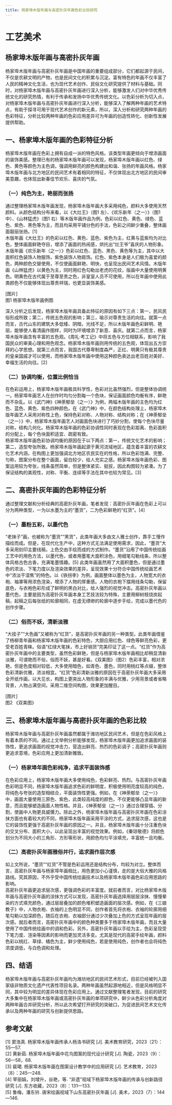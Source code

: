 ```yaml
---
title: 杨家埠木版年画与高密扑灰年画色彩比较研究
---
```

# 工艺美术

## 杨家埠木版年画与高密扑灰年画

杨家埠木版年画与高密扑灰年画是中国年画的重要组成部分，它们都起源于民间，不仅是农耕文明的产物，也是民间文化的积累与沉淀。富有特色的年画不仅丰富了人民的精神文化生活，也为现代艺术创作、民俗文化研究提供了材料与基础。同时，对杨家埠木版年画与高密扑灰年画进行深入分析，能够激发人们对中华优秀传统文化的研究热情，有利于传承和发扬中华优秀传统文化。以色彩分析为切入点，对杨家埠木版年画与高密扑灰年画进行深入分析，能够深入了解两种年画的艺术特点，有助于探寻可用于现代艺术创作的新元素，所以，深入分析和研究两种年画的色彩特征，分析比较两种年画的色彩应用差异可为年画的创造性转化、创新性发展提供帮助。

## 一、杨家埠木版年画的色彩特征分析

杨家埠木版年画在色彩上拥有自成一派的特色风格。该类型年画更倾向于增添画面的装饰美感。整理已有的杨家埠木版年画可以发现，杨家埠木版年画以红色、绿色、黄色等颜色为主色调，强调用鲜亮的颜色构建出和谐、张扬的年画风格。杨家埠木版年画与北方地区的民间艺术有着相同的特征，不仅体现出北方地区的民间审美意趣，也体现出新春佳节欢乐、喜庆的气氛。

### （一）纯色为主，艳丽而张扬

通过整理杨家埠木版年画发现，杨家埠木版年画大多采用纯色，颜料大多使用天然颜料。从颜色结构分布来看，以《大灶王》（图1 左）、《欢乐新年（之一）》（图1 中）、《山林猛虎》（图1 右）等木版年画作品为例，色彩以红色、黄色、绿色、蓝色、紫色、黑色等为主，而且均采用平铺分色的手法，色彩之间鲜少重叠，整体画面靓丽张扬。[1]  
木版年画《大灶王》的色彩以红色、黄色、蓝色、紫色为主，红黄与蓝紫均为对比色，整体画面鲜艳夺目，增添了画面的热闹感，烘托出“灶王爷”喜庆的人物形象。木版年画《欢乐新年（之一）》色彩以红色、蓝色、黑色、黄色等为主，其中以大面积红色装饰人物服饰，紫色装饰人物肩饰。红色、紫色本身是人们极为喜爱的颜色，两种颜色交替使用，不仅使画面鲜艳、明快，也呈现出民间艺术风情。木版年画《山林猛虎》以黄色为主，同时用红色勾勒出老虎的花纹，版画中大量使用明黄色。明黄色在古代属于至尊至贵之色，非皇室人员不可使用，所以在年画中使用此类颜色不仅能够体现出尊贵祥瑞，也更显装饰美感。

[图片]  
图1 杨家埠木版年画例图

深入分析之后发现，杨家埠木版年画具备此特征的原因有如下三点：第一，民风民俗形成所致；第二，传统五色观的影响；第三，喻示对尊贵生活的向往。就第一点而言，古代山东的建筑大多低矮、阴暗，光线不足，所以木版年画色彩鲜明、艳丽，能够使人看清画作图样，同时为环境增添了新意、喜庆。就第二点而言，杨家埠木版年画含有丰富的五色观。《周礼·考工记》中将五色与方位相联系，影响了我国民众的审美心理和用色观念。杨家埠木版年画则用传统的五色观，体现出五方崇拜的心学思想。就第三点而言，我国古代尊卑制度森严，正红、明黄只有极其尊贵的皇亲国戚才可以使用，而杨家埠木版年画中使用这种颜色表达出老百姓对美好、幸福生活的向往。[2]

### （二）协调均衡，位置比例恰当

在色彩运用上，杨家埠木版年画极具科学性，色彩对比虽然强烈，但是整体协调统一。杨家埠年画艺人在创作时均匀分割每一个色块，保证画面颜色均衡有序，鲜艳而不杂乱。以《武门神》《神荼郁垒（之一）》为例，两幅木版年画的主色均为红色、蓝色、黄色、紫色四种颜色。在《武门神》中，在颜色结构处理上，杨家埠木版年画艺人采用对称性上色，保持色彩对称、人物对称、结构对称；在《神荼郁垒（之一）》中，杨家埠木版年画艺人对画面色块进行了巧妙分割，使每个色块尽量对称，结构几何化。杨家埠木版年画的色彩协调性同时表现在色彩距离、色彩面积的分配上，每个色块面积适宜、疏密有致。  
杨家埠木版年画色彩协调均衡的原因在于以下两点：第一，传统文化艺术的影响；第二，造型夸张所致。杨家埠木版年画起源于黄河流域地区，蕴含着丰富的农耕文化艺术内涵，在构图上更加强调北方地区农民实在的性格，所以色彩饱满、完整、匀称，图案分布在整个画面，留白较少，给人充实之感。杨家埠木版年画色彩、图案运用较为夸张，线条虽然简单，但是整体紧实、挺拔，因此构图较为紧凑。为了保证结构的美观性，对称、平衡、连续等手法在其中也较为常见。[3]

## 二、高密扑灰年画的色彩特征分析

通过整理文献和分析经典的高密扑灰年画，笔者发现：高密扑灰年画在色彩上可以分为两种类型，一为以水墨为主的“墨货”，二为色彩鲜艳的“红货”。[4]

### （一）墨粉五彩，以墨代色

“老抹子”画，也被称为“墨货”“黑货”，此类年画大多由文人雅士创作，靠手工慢作描绘而成。但是，在现代化生产中，这种方式无法满足使用需求，因此，“墨货”大多采用刻印主要线稿，上色交由手绘而成的方式制作。“墨货”沿用了中国传统绘画工艺中的用色方法，以墨代色，或者用墨笔大面积涂色，用细笔勾勒线条，所以整体风格古色古香，充满笔墨情趣。[5] 此类年画虽然用了大面积墨色，但是通过墨色的浓淡、下笔力度以及渲染效果的差异，呈现效果十分符合中国传统绘画艺术中“浓淡干湿焦”的特色。以《铁拐李》为例，画面整体以墨色为主，人物宽大的衣袍、袖罩等用浓色渲染，增添了人物的厚重感。人物的衣袍下摆用线条勾勒，保留底色，与衣袍色彩形成了鲜明的黑白对比，给人强烈的视觉冲击。高密扑灰年画以墨代色，主要是因为高密扑灰年画本身工艺技法较为特殊，主要用柳树枝烧炭起稿，起稿之后每张纸的轮廓相同，在虚无缥缈的轮廓中逐步手绘，完成以墨代色的创作步骤。

### （二）俗而不妖，清新淡雅

“大挂子”“大色画”又被称为“红货”，是高密扑灰年画的另一种类型。此类年画借鉴了杨柳青年画和杨家埠木版年画的色彩特色，大胆应用红色、绿色等鲜亮色彩，更受老百姓青睐。俗语“红绿大笔抹，市上好销货”完美印证了这一点。“红货”作为高密扑灰年画中的主要类型，虽然色彩鲜艳，但是与杨家埠木版年画相比却稍显清新淡雅，可谓艳而不俗，俗而不妖，甚是好看。《双美图》（图2）色彩丰富，相对浓艳，但是色度相对较低，大多使用暗色，如青色、墨色，同时用桃红等点缀，整体色彩清新优雅，浓淡相宜。“红货”色彩清新淡雅的原因在于高密扑灰年画大多采用全开纸作画，以大见长，构图上更突出人物形象的丰满与优雅，少用背景或者省略背景，人物占满空间，采用二维空间构图，效果更加醒目。

[图片]  
图2 《双美图》

## 三、杨家埠木版年画与高密扑灰年画的色彩比较

杨家埠木版年画与高密扑灰年画虽然都属于潍坊地区民间艺术，但是在色彩风格上有着本质的不同。通过上文举例分析能够发现，杨家埠木版年画更加追求画面的装饰性，更追求画面的视觉冲击力，营造出鲜亮、热烈的色彩调子；高密扑灰年画则更追求意境，色彩应用上更加清新雅致。

### （一）杨家埠年画色彩纯净，追求平面装饰感

在色彩应用上，杨家埠木版年画大多使用纯色，色彩鲜亮、热烈。与高密扑灰年画色彩明显不同，杨家埠木版年画追求色彩的鲜明度，积极使用明亮度较高的纯色，将纯色与夸张的造型相结合，平面装饰性更强。例如，在《神荼郁垒（之一）》中，画面大量使用三原色、紫色，此类较高纯度的颜色，不仅更能够凸显年画的新意，而且能够塑造画面人物性格。并且，《神荼郁垒（之一）》通过合理穿插、分割，使画中人物更具威慑力。除此之外，杨家埠木版年画与高密扑灰年画在色彩涂抹方面也有着较大的不同，杨家埠木版年画采用平涂的方式，追求层次感，这也是它的装饰性更强于高密扑灰年画的原因之一。并且，杨家埠木版年画十分注重色块的交叉分布、面积大小，以此呈现出丰富的视觉效果。例如，《秦琼敬德》将颜色划分为不同大小的三角形、方形等形状，用颜色均匀平涂填充，丰富统一且均衡。

### （二）高密扑灰年画雅俗并行，追求画作层次感

如上文所说，“墨货”“红货”不管是色彩运用还是结构分布，均较为对立。整体而言，高密扑灰年画与杨家埠年画相比，用色更加小心谨慎，走的是大俗大雅的风格路线。究其原因，不外乎受中国传统绘画技术以及杨家埠木版年画色彩应用思路的影响。  
高密扑灰年画更追求层次感，更强调色彩的丰富度。就前者而言，对比杨家埠木版年画与高密扑灰年画的涂抹方式可以发现，高密扑灰年画选择用层层涂抹、慢慢晕染的方式填充颜色，通过层层叠加的颜色堆积塑造画面的层次感。例如，在《三娘教子》中，人物衣袍、衣袖的上色明显不同，创作者首先将衣袍、衣袖的轮廓用细笔勾勒以加深颜色，随后在衣袍、衣袖部分通过少次叠加上色的方式呈现年画的层次感。就后者而言，高密扑灰年画中的颜色种类要多于杨家埠木版年画，而且大量使用了中国传统绘画中的调和色彩。另外，高密扑灰年画以手绘为主，色彩呈现受下笔力度、渲染等因素的影响而更加灵活多变。尤其是现代的高密手绘年画，颜料色彩以桃红、草绿、橘色为主，鲜少使用纯色，若是使用纯色，创作者也会将纯色浓度调低，与白色调和处理。

## 四、结语

杨家埠木版年画与高密扑灰年画均为潍坊地区的民间艺术形式，目前已经被列入国家级非物质文化遗产代表性项目名录。两种年画虽然起源地相近，但是风格明显不同，其中较为明显的差异体现在色彩应用上。通过文献整理笔者发现，目前的研究大多集中在杨家埠木版年画或高密扑灰年画的单项研究中，鲜少从色彩分析角度对两种年画合并研究分析，所以此次希望打开研究的突破口，为促进民间艺术文化传承以及两种年画的研究与创新提供思路。

## 参考文献

[1] 窦浩真. 杨家埠木版年画传承人杨洛书研究 [J]. 美术教育研究，2023（21）：55—57.  
[2] 黄新茹. 杨家埠木版年画中花鸟图案的现代设计研究 [J]. 陶瓷，2023（9）：56—58，68.  
[3] 裴珺. 杨家埠木版年画在图案设计教学中的应用研究 [J]. 艺术教育，2023（8）：245—248.  
[4] 宰丽娟，刘增升，谷艳，等. “非遗”视域下杨家埠木版年画的传承与创新路径研究 [J]. 东方收藏，2023（8）：131—133.  
[5] 鲁梅，潘东铃. 唐宋绘画视域下山东高密扑灰年画 [J]. 美术，2023（7）：144—146.